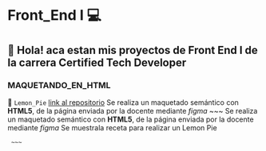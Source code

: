 # Front_End I 💻

## 👋 Hola! aca estan mis proyectos de Front End I de la carrera Certified Tech Developer

###  MAQUETANDO_EN_HTML 

🍋 `Lemon_Pie` [link al repositorio](https://github.com/fllorgarcia/Front_End)
  Se realiza un maquetado  semántico con **HTML5**, de la página enviada por la docente mediante *figma*
    ~~~
     Se realiza un maquetado  semántico con **HTML5**, de la página enviada por la docente mediante *figma*
     Se muestrala receta para realizar un Lemon Pie
     
     ~~~
 
